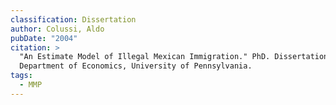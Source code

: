 ```yaml
---
classification: Dissertation
author: Colussi, Aldo
pubDate: "2004"
citation: >
  "An Estimate Model of Illegal Mexican Immigration." PhD. Dissertation,
  Department of Economics, University of Pennsylvania.
tags:
  - MMP
---
```

